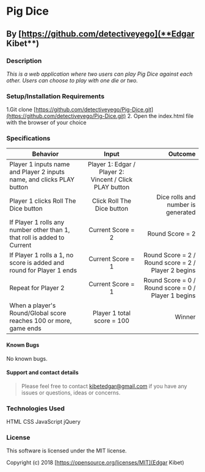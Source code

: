 # Pig Dice

## By [https://github.com/detectiveyego](**Edgar Kibet**)

### Description

_This is a web application where two users can play Pig Dice against each other. Users can choose to play with one die or two._

### Setup/Installation Requirements
1.Git clone [https://github.com/detectiveyego/Pig-Dice.git](https://github.com/detectiveyego/Pig-Dice.git)
2. Open the index.html file with the browser of your choice

### Specifications
| Behavior        | Input           | Outcome  |
| ------------- |:-------------:| -----:|
| Player 1 inputs name and Player 2 inputs name, and clicks PLAY button | Player 1: Edgar / Player 2: Vincent / Click PLAY button
| Player 1 clicks Roll The Dice button | Click Roll The Dice button | Dice rolls and number is generated
| If Player 1 rolls any number other than 1, that roll is added to Current | Current Score = 2 | Round Score = 2 |
| If Player 1 rolls a 1, no score is added and round for Player 1 ends | Current Score = 1 | Round Score = 2 / Round score = 2 / Player 2 begins |
| Repeat for Player 2 | Current Score = 1 | Round Score = 0 / Round score = 0 / Player 1 begins |
| When a player's Round/Global score reaches 100 or more, game ends | Player 1 total score = 100 | Winner |


#### Known Bugs
No known bugs.

#### Support and contact details
>Please feel free to contact [kibetedgar@gmail.com](kibetedgar@gmail.com) if you have any issues or questions, ideas or concerns.

### Technologies Used
HTML
CSS
JavaScript
jQuery

### License

This software is licensed under the MIT license.

Copyright (c) 2018 [https://opensource.org/licenses/MIT](Edgar Kibet)
